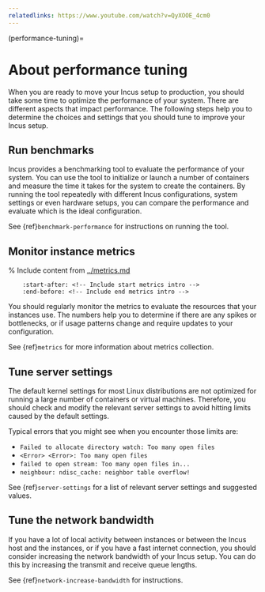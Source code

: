 ```yaml
---
relatedlinks: https://www.youtube.com/watch?v=QyXOOE_4cm0
---
```


(performance-tuning)=
# About performance tuning

When you are ready to move your Incus setup to production, you should take some time to optimize the performance of your system.
There are different aspects that impact performance.
The following steps help you to determine the choices and settings that you should tune to improve your Incus setup.

## Run benchmarks

Incus provides a benchmarking tool to evaluate the performance of your system.
You can use the tool to initialize or launch a number of containers and measure the time it takes for the system to create the containers.
By running the tool repeatedly with different Incus configurations, system settings or even hardware setups, you can compare the performance and evaluate which is the ideal configuration.

See {ref}`benchmark-performance` for instructions on running the tool.

## Monitor instance metrics

% Include content from [../metrics.md](../metrics.md)
```{include} ../metrics.md
    :start-after: <!-- Include start metrics intro -->
    :end-before: <!-- Include end metrics intro -->
```

You should regularly monitor the metrics to evaluate the resources that your instances use.
The numbers help you to determine if there are any spikes or bottlenecks, or if usage patterns change and require updates to your configuration.

See {ref}`metrics` for more information about metrics collection.

## Tune server settings

The default kernel settings for most Linux distributions are not optimized for running a large number of containers or virtual machines.
Therefore, you should check and modify the relevant server settings to avoid hitting limits caused by the default settings.

Typical errors that you might see when you encounter those limits are:

* `Failed to allocate directory watch: Too many open files`
* `<Error> <Error>: Too many open files`
* `failed to open stream: Too many open files in...`
* `neighbour: ndisc_cache: neighbor table overflow!`

See {ref}`server-settings` for a list of relevant server settings and suggested values.

## Tune the network bandwidth

If you have a lot of local activity between instances or between the Incus host and the instances, or if you have a fast internet connection, you should consider increasing the network bandwidth of your Incus setup.
You can do this by increasing the transmit and receive queue lengths.

See {ref}`network-increase-bandwidth` for instructions.
